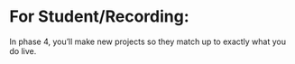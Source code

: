 
# For Student/Recording: 

In phase 4, you’ll make new projects so they match up to exactly what you do live.